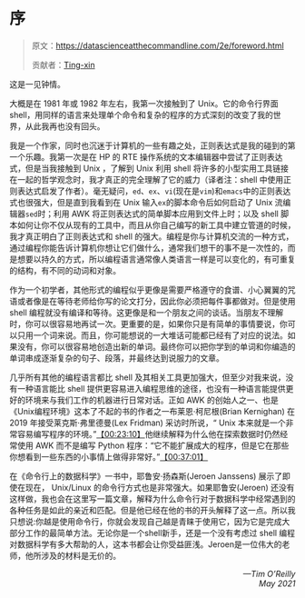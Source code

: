 # 序

> 原文：<https://datascienceatthecommandline.com/2e/foreword.html>
> 
> 贡献者：[Ting-xin](https://github.com/Ting-xin)

这是一见钟情。

大概是在 1981 年或 1982 年左右，我第一次接触到了 Unix。它的命令行界面 shell，用同样的语言来处理单个命令和复杂的程序的方式深刻的改变了我的世界，从此我再也没有回头。

我是一个作家，同时也沉迷于计算机的一些有趣之处，正则表达式是我的碰到的第一个乐趣。我第一次是在 HP 的 RTE 操作系统的文本编辑器中尝试了正则表达式，但是当我接触到 Unix ，了解到 Unix 利用 shell 将许多的小型实用工具链接在一起的哲学观念时，我才真正的完全理解了它的威力（译者注：shell 中使用正则表达式启发了作者）。毫无疑问，`ed`、`ex`、`vi`(现在是`vim`)和`emacs`中的正则表达式也很强大，但是直到我看到在 Unix 输入`ex`的脚本命令后如何启动了 Unix 流编辑器`sed`时；利用 AWK 将正则表达式的简单脚本应用到文件上时；以及 shell 脚本如何让你不仅从现有的工具中，而且从你自己编写的新工具中建立管道的时候，我才真正明白了正则表达式和 shell 的强大。编程是你与计算机交流的一种方式，通过编程你能告诉计算机你想让它们做什么，通常我们想干的事不是一次性的，而是想要以持久的方式，所以编程语言通常像人类语言一样是可以变化的，有可重复的结构，有不同的动词和对象。

作为一个初学者，其他形式的编程似乎更像是需要严格遵守的食谱、小心翼翼的咒语或者像是在等待老师给你写的论文打分，因此你必须把每件事都做对。但是使用 shell 编程就没有编译和等待。这更像是和一个朋友之间的谈话。当朋友不理解时，你可以很容易地再试一次。更重要的是，如果你只是有简单的事情要说，你可以只用一个词来说。而且，你可能想说的一大堆话可能都已经有了对应的说法。如果没有，你可以很容易地创造出新的单词。最终你可以把你学到的单词和你编造的单词串成逐渐复杂的句子、段落，并最终达到说服力的文章。

几乎所有其他的编程语言都比 shell 及其相关工具更加强大，但至少对我来说，没有一种语言能比 shell 提供更容易进入编程思维的途径，也没有一种语言能提供更好的环境来与我们工作的机器进行日常对话。正如 AWK 的创始人之一、也是《Unix编程环境》这本了不起的书的作者之一布莱恩·柯尼根(Brian Kernighan) 在 2019 年接受莱克斯·弗里德曼(Lex Fridman) 采访时所说，“ Unix 本来就是一个非常容易编写程序的环境。”[【00:23:10】](https://www.happyscribe.com/public/lex-fridman-podcast-artificial-intelligence-ai/109-brian-kernighan-unix-c-awk-ampl-and-go-programming#paragraph_1371)他继续解释为什么他在探索数据时仍然经常使用 AWK 而不是编写 Python 程序：“它不能扩展成大的程序，但是它在那些你想看到一些东西的小事情上做得非常好。”[【00:37:01】](https://www.happyscribe.com/public/lex-fridman-podcast-artificial-intelligence-ai/109-brian-kernighan-unix-c-awk-ampl-and-go-programming#paragraph_2221)

在《命令行上的数据科学》一书中，耶鲁安·扬森斯(Jeroen Janssens) 展示了即使在现在， Unix/Linux 的命令行方式也是非常强大。如果耶鲁安(Jeroen) 还没有这样做，我也会在这里写一篇文章，解释为什么命令行对于数据科学中经常遇到的各种任务是如此的亲近和匹配。但是他已经在他的书的开头解释了这一点。所以我只想说:你越是使用命令行，你就会发现自己越是青睐于使用它，因为它是完成大部分工作的最简单方法。无论你是一个shell新手，还是一个没有考虑过 shell 编程对数据科学有多大帮助的人，这本书都会让你受益匪浅。Jeroen是一位伟大的老师，他所涉及的材料是无价的。

<p style="text-align: right; font-style: italic">
—Tim O’Reilly<br>
May 2021
</p>

<div align=

